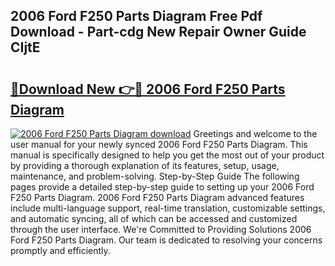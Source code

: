 ## 2006 Ford F250 Parts Diagram Free Pdf Download - Part-cdg New Repair Owner Guide CIjtE

# <h2><a href="http://dfhdv77.blite.top/?on=2006+Ford+F250+Parts+Diagram">🔗Download New 👉🔴 2006 Ford F250 Parts Diagram</a></h2>

[![2006 Ford F250 Parts Diagram download](https://i.imgur.com/lujVjoI.png)](http://dfhdv77.blite.top/?on=2006+Ford+F250+Parts+Diagram)
Greetings and welcome to the user manual for your newly synced 2006 Ford F250 Parts Diagram. This manual is specifically designed to help you get the most out of your product by providing a thorough explanation of its features, setup, usage, maintenance, and problem-solving. Step-by-Step Guide The following pages provide a detailed step-by-step guide to setting up your 2006 Ford F250 Parts Diagram. 2006 Ford F250 Parts Diagram advanced features include multi-language support, real-time translation, customizable settings, and automatic syncing, all of which can be accessed and customized through the user interface. We're Committed to Providing Solutions 2006 Ford F250 Parts Diagram. Our team is dedicated to resolving your concerns promptly and efficiently.
